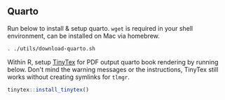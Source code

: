 ## Quarto

Run below to install & setup quarto. `wget` is required in your shell environment, can be installed on Mac via homebrew.

```sh
. ./utils/download-quarto.sh
```

Within R, setup [TinyTex](https://yihui.org/tinytex/) for PDF output quarto book rendering by running below. Don't mind the warning messages or the instructions, TinyTex still works without creating symlinks for `tlmgr`.

```r
tinytex::install_tinytex()
```